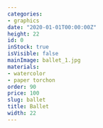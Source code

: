 ```yaml
---
categories:
- graphics
date: "2020-01-01T00:00:00Z"
height: 22
id: 0
inStock: true
isVisible: false
mainImage: ballet_1.jpg
materials:
- watercolor
- paper torchon
order: 90
price: 100
slug: ballet
title: Ballet
width: 22
---
```


